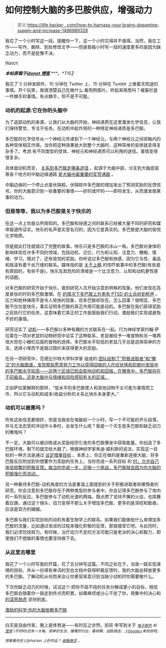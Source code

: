 # 如何控制大脑的多巴胺供应，增强动力

> 原文:[https://life hacker . com/how-to-harnass-your brains-dopamine-supply-and-increase-1496989326](https://lifehacker.com/how-to-harnass-your-brains-dopamine-supply-and-increas-1496989326)

我花了一个小时写这一段。提醒你一下，这一个小时花得并不值得。当然，我在工作——写作、删除、到处修改文字——但是我每小时写一段的速度更多的是因为缺乏动力，而不是犹豫不决。

Watch

***本帖原载于***[***idonet 博客***](http://blog.idonethis.com/post/70179626669/the-science-of-motivation-your-brain-on-dopamine) ***。**T15】*

我花了 5 分钟发邮件，10 分钟在 Twitter 上，15 分钟在 Tumblr 上做着天知道的事情。开个玩笑，我很清楚自己在做什么:看狗狗图片。听起来熟悉吗？被畜栏是一件棘手的事情。有点棘手，但不是不可能。

### 动机的起源:它在你的头脑中

为了追踪动机的来源，让我们从大脑的开始，神经递质在这里激发化学信息，让我们保持警觉，专注于任务。在动机中起作用的一种特定神经递质是多巴胺。

多巴胺的化学信号从一个神经元传递到下一个神经元，与两个神经元之间突触内的各种受体相互作用。当你把这种效果放大到整个大脑时，这种简单的安排就变得复杂多了。考虑:有不同类型的受体、神经元和神经递质可以利用的途径。事情变得很复杂。

具体就动机而言， [关系到多巴胺走哪条途径](http://www.slate.com/articles/health_and_science/science/2013/07/what_is_dopamine_love_lust_sex_addiction_gambling_motivation_reward.html) 。起源于大脑中部，分支到大脑皮层等各个地方的中脑边缘通路 [是大脑中最重要的奖赏通路](http://neuroscience.mssm.edu/nestler/brainRewardpathways.html) 。

中脑边缘的一个停止点是伏隔核。伏隔核中多巴胺的增加发出了预测奖励的反馈信号。你的大脑意识到一些重要的事情——好的或坏的——即将发生，从而激发做某事的动力。

### 但是等等，我以为多巴胺是关于快乐的

在这一点上你是众所周知的。多巴胺和快感之间的联系已经被大量不同的研究和媒体报道所证实。快乐的名声是实至名归的，因为它是真实的。多巴胺是大脑的愉悦化学物质。

但是就此打住就错过了完整的故事。快乐只是多巴胺的冰山一角。多巴胺对身体的影响体现在许多不同的领域，包括动机、记忆、行为和认知、注意力、睡眠、情绪、学习，哦对了，还有愉悦的奖励。你听说过多巴胺和快感，因为它与性、毒品和摇滚有着千丝万缕的联系。媒体指的是 [关于上瘾](http://www.theguardian.com/science/2013/feb/03/dopamine-the-unsexy-truth) 的惊吓故事中的多巴胺(有些是有原因的，有些不是)。快乐及其危险的滑坡是一个比注意力、认知和动机更性感的话题。

对多巴胺的研究开始于快乐，直到研究人员开始注意到特殊的现象。他们发现在高度紧张的时刻多巴胺激增。在 [的情况下多巴胺上升患有 PTSD 的士兵听到枪声](http://www.sciencedirect.com/science/article/pii/S0896627312009415) 。压力和枪林弹雨不是令人愉快的现象，但多巴胺却存在。怎么回事？很明显，多巴胺不仅仅是快乐，事实证明多巴胺的真正作用可能是动机。多巴胺在我们获得奖励之前执行它的任务，这意味着它真正的工作是鼓励我们行动，激励我们实现或避免不好的事情。

研究证实了 [动机](https://lifehacker.com/four-strategies-that-build-lasting-motivation-and-how-5958782)——多巴胺以多种有趣的方式联系在一起。行为神经学家约翰·萨拉蒙在一项对老鼠的动物研究中证实了这种联系，老鼠被给予一堆食物和另一堆两倍大但在小栅栏后面的食物的选择。多巴胺水平较低的老鼠几乎总是选择简单的方法，选择小堆而不是跳过围栏来获得更大的奖励。

在另一项研究中，范德比尔特大学科学家 组成的 [团队绘制了“积极进取者”和“懒汉”的大脑图谱，发现那些愿意努力工作以获得回报的人在纹状体和前额叶皮层中的多巴胺水平较高——这两个区域已知会影响动机和回报。在懒鬼中，多巴胺存在于前脑岛，这是大脑中与情绪和风险感知有关的区域。](http://news.vanderbilt.edu/2012/05/dopamine-impacts-your-willingness-to-work/)

正如萨拉蒙解释的那样，“低水平的多巴胺使人和其他动物不太可能为事情而工作，所以它与动机和成本/收益分析的关系比快乐本身更大。”

### 动机可以被黑吗？

所有这些信息都很好，但是当我坐在电脑前一个小时，写一个不可能的开头段落，并与无法忍受的冲动作斗争时，会发生什么呢？我是一个天生低多巴胺和缺乏动力的懒鬼吗？

不一定。大脑可以被训练成从奖励经历引发的多巴胺爆发中获取能量。你创造了多巴胺环境，剩下的就交给大脑了。根据神经学家朱迪·威利斯的说法，实现这一目标的一种方法是通过 [设定增量目标](http://www.edutopia.org/blog/teacher-burnout-neurology-judy-willis-md) 。本质上，你正在做的是重新连接大脑，将多巴胺反应附加到你想要作为奖励的任务上。当你完成一系列目标 的 [时，允许自己体验频繁的积极反馈。每当你完成一步，迎接一个挑战，多巴胺就会因为你大脑的积极强化而流动。](https://lifehacker.com/accomplish-any-goal-by-doing-something-small-every-day-1491749639)

另一种看待多巴胺-动机角度的方法是重温上面提到的关于积极进取者和懒惰者的研究。你会注意到多巴胺存在于两种类型的参与者中，你会记得多巴胺参与了体内的一系列反应。多巴胺参与了动机光谱的两端，既点燃了坚持不懈的火焰，也挥舞着白旗。通过这个镜头，动力变得不那么关乎增加多巴胺，更多的是深挖和勤奋。应该是双方的婚姻。

多巴胺与我们实现目标的动机有着生物学上的联系。如果我们能做些什么来增加多巴胺的流量，比如通过渐进的过程来强化积极的反馈，那就接受它吧。与此同时，我们必须包括努力。有时候，治疗动力不足的方法可能只是老派的决心和毅力，即使我们不想做的事情也要坚持做下去。

### 从这里去哪里

我花了一个小时写我的开篇，花了五分钟写这篇。不同之处在于，当我一路实现递增的目标，并从一份填有单词的空白文档中获得积极反馈时，我的大脑会释放更多的多巴胺。了解动机从何而来会让你更容易意识到当缺少动机时你需要做什么。

下次你缺乏动力的时候，试试这个:把你不屈不挠的任务分解成更小的目标，相信多巴胺会随着你一路走到终点而积累。如果麻烦或分心干扰了你，用集中的决心和 [的深思熟虑](http://blog.idonethis.com/post/33892676864/science-of-better-energy-management) 坚持到底。

[激励的科学:你的大脑依赖多巴胺](http://blog.idonethis.com/post/70179626669/the-science-of-motivation-your-brain-on-dopamine)

* * *

白天是自由作家，晚上是体育迷——有时反之亦然。凯旺·李写到关于 [<small>*电子邮件*</small>](http://www.sendsmarter.co/) <small>*和*</small> [<small>*营养*</small>](http://www.theaimcompanies.com/) <small>*(不同时)还有一大堆。简单的生活，慷慨的付出，看球赛，战胜癌症。上*</small>[<small>*Google+*</small>](https://plus.google.com/u/0/103762782117013529380/?rel=author)<small>*来找他吧。*</small>

<small>*想看看你在 Lifehacker 上的作品？*</small> [<small>*邮箱*</small>](http://www.shutterstock.com/pic-110284625/stock-photo-salesman-shaking-hand-of-a-woman-in-a-garage.html?src=csl_recent_image-1)[<small>*泰莎*</small>](https://mail.google.com/mail/?view=cm&fs=1&tf=1&to=tessa@lifehacker.com) <small>*。*</small>